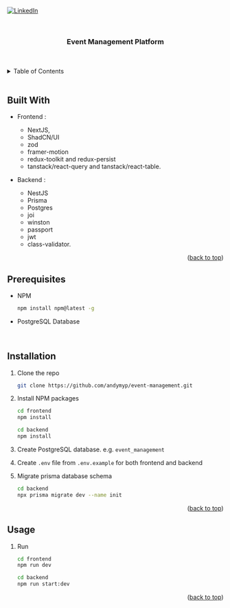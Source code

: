 <a id="readme-top"></a>

<!-- PROJECT SHIELDS -->

[![LinkedIn][linkedin-shield]][linkedin-url]

<!-- PROJECT LOGO -->
<br />
<div align="center">
  <h3 align="center">Event Management Platform</h3>
  <br />
  <br />
</div>

<!-- TABLE OF CONTENTS -->
<details>
  <summary>Table of Contents</summary>
  <ol>
    <li><a href="#built-with">Built With</a></li>
    <li><a href="#prerequisites">Prerequisites</a></li>
    <li><a href="#installation">Installation</a></li>
    <li><a href="#usage">Usage</a></li>
  </ol>
</details>
<br />

<!-- ABOUT THE PROJECT -->

## Built With

- Frontend :

  - NextJS,
  - ShadCN/UI
  - zod
  - framer-motion
  - redux-toolkit and redux-persist
  - tanstack/react-query and tanstack/react-table.

- Backend :
  - NestJS
  - Prisma
  - Postgres
  - joi
  - winston
  - passport
  - jwt
  - class-validator.

<p align="right">(<a href="#readme-top">back to top</a>)</p>

<!-- GETTING STARTED -->

## Prerequisites

- NPM
  ```sh
  npm install npm@latest -g
  ```
- PostgreSQL Database

<br />

## Installation

1. Clone the repo

   ```sh
   git clone https://github.com/andymyp/event-management.git
   ```

2. Install NPM packages

   ```sh
   cd frontend
   npm install
   ```

   ```sh
   cd backend
   npm install
   ```

3. Create PostgreSQL database. e.g. `event_management`

4. Create `.env` file from `.env.example` for both frontend and backend

5. Migrate prisma database schema
   ```sh
   cd backend
   npx prisma migrate dev --name init
   ```

<p align="right">(<a href="#readme-top">back to top</a>)</p>

<!-- USAGE EXAMPLES -->

## Usage

1. Run

   ```sh
   cd frontend
   npm run dev
   ```

   ```sh
   cd backend
   npm run start:dev
   ```

<p align="right">(<a href="#readme-top">back to top</a>)</p>

<!-- USAGE EXAMPLES -->

<!-- MARKDOWN LINKS & IMAGES -->
<!-- https://www.markdownguide.org/basic-syntax/#reference-style-links -->

[linkedin-shield]: https://img.shields.io/badge/-LinkedIn-black.svg?style=for-the-badge&logo=linkedin&colorB=555
[linkedin-url]: https://linkedin.com/in/andymyp
